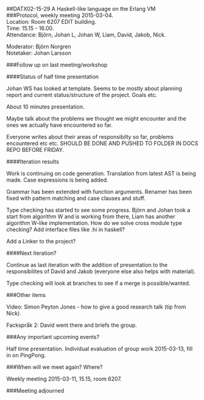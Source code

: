 ##DATX02-15-29 A Haskell-like language on the Erlang VM  
###Protocol, weekly meeting 2015-03-04.  
Location: Room 6207 EDIT building.  
Time: 15.15 - 16.00.  
Attendance: Björn, Johan L, Johan W, Liam, David, Jakob, Nick.

Moderator: Björn Norgren  
Notetaker: Johan Larsson

###Follow up on last meeting/workshop

####Status of half time presentation

Johan WS has looked at template. Seems to be mostly about planning report and current status/structure of the project. Goals etc.

About 10 minutes presentation.

Maybe talk about the problems we thought we might encounter and the ones we actually have encountered so far.

Everyone writes about their areas of responsibilty so far, problems encountered etc etc. SHOULD BE DONE AND PUSHED TO FOLDER IN DOCS REPO BEFORE FRIDAY.


####Iteration results

Work is continuing on code generation. Translation from latest AST is being made. Case expressions is being added.

Grammar has been extended with function arguments. Renamer has been fixed with pattern matching and case clauses and stuff.

Type checking has started to see some progress. Björn and Johan took a start from algorithm W and is working from there, Liam has another algorithm W-like implementation.
How do we solve cross module type checking?
Add interface files like .hi in haskell? 

Add a Linker to the project?

####Next iteration?

Continue as last iteration with the addition of presentation to the responsibilites of David and Jakob (everyone else also helps with material).

Type checking will look at branches to see if a merge is possible/wanted.

###Other items

Video: Simon Peyton Jones - how to give a good research talk (tip from Nick).

Fackspråk 2: David went there and briefs the group.

###Any important upcoming events?

Half time presentation.
Individual evaluation of group work 2015-03-13, fill in on PingPong.

###When will we meet again? Where?

Weekly meeting 2015-03-11, 15.15, room 6207.

###Meeting adjourned

